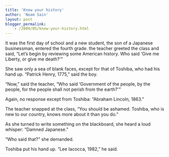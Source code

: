 ```yaml
---
title: 'Know your history'
author: 'Noam Sain'
layout: post
blogger_permalink:
    - /2009/05/know-your-history.html
---
```


It was the first day of school and a new student, the son of a Japanese businessman, entered the fourth grade. the teacher greeted the class and said, “Let’s begin by reviewing some American history. Who said ‘Give me Liberty, or give me death?'”

She saw only a sea of blank faces, except for that of Toshiba, who had his hand up. “Patrick Henry, 1775,” said the boy.

“Now,” said the teacher, “Who said ‘Government of the people, by the people, for the people shall not perish from the earth?'”

Again, no response except from Toshiba: “Abraham Lincoln, 1863.”

The teacher snapped at the class, “You should be ashamed. Toshiba, who is new to our country, knows more about it than you do.”

As she turned to write something on the blackboard, she heard a loud whisper: “Damned Japanese.”

“Who said that?” she demanded.

Toshiba put his hand up. “Lee Iacocca, 1982,” he said.